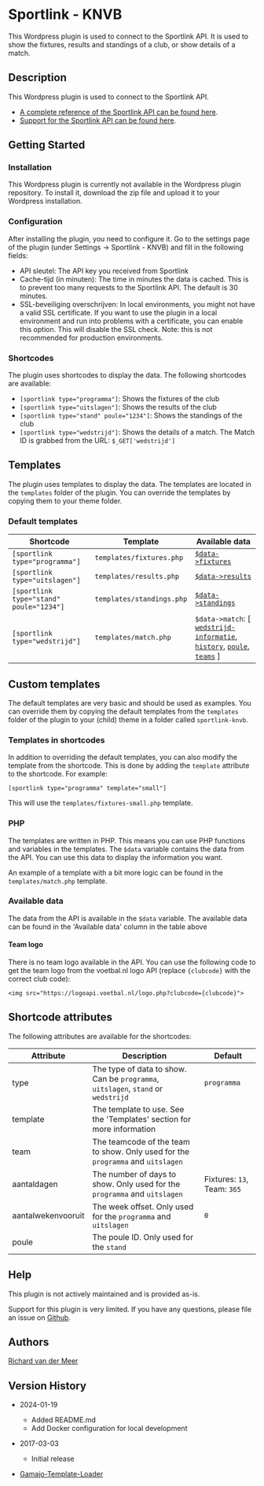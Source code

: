 # Sportlink - KNVB

This Wordpress plugin is used to connect to the Sportlink API. It is used to show the fixtures, results and standings of a club, or show details of a match.

## Description

This Wordpress plugin is used to connect to the Sportlink API.

- [A complete reference of the Sportlink API can be found here](https://dexels.github.io/navajofeeds-json-parser/).
- [Support for the Sportlink API can be found here](https://sportlinkservices.freshdesk.com/nl/support/solutions/9000107516).

## Getting Started

### Installation

This Wordpress plugin is currently not available in the Wordpress plugin repository. To install it, download the zip file and upload it to your Wordpress installation.

### Configuration

After installing the plugin, you need to configure it. Go to the settings page of the plugin (under Settings -> Sportlink - KNVB) and fill in the following fields:

- API sleutel: The API key you received from Sportlink
- Cache-tijd (in minuten): The time in minutes the data is cached. This is to prevent too many requests to the Sportlink API. The default is 30 minutes.
- SSL-beveiliging overschrijven: In local environments, you might not have a valid SSL certificate. If you want to use the plugin in a local environment and run into problems with a certificate, you can enable this option. This will disable the SSL check. Note: this is not recommended for production environments.

### Shortcodes

The plugin uses shortcodes to display the data. The following shortcodes are available:

- `[sportlink type="programma"]`: Shows the fixtures of the club
- `[sportlink type="uitslagen"]`: Shows the results of the club
- `[sportlink type="stand" poule="1234"]`: Shows the standings of the club
- `[sportlink type="wedstrijd"]`: Shows the details of a match. The Match ID is grabbed from the URL: `$_GET['wedstrijd']`

## Templates

The plugin uses templates to display the data. The templates are located in the `templates` folder of the plugin. You can override the templates by copying them to your theme folder.

### Default templates

| Shortcode                               | Template                  | Available data                                                                                                                                                                                                                                                                                                                                                                                     |
| --------------------------------------- | ------------------------- | -------------------------------------------------------------------------------------------------------------------------------------------------------------------------------------------------------------------------------------------------------------------------------------------------------------------------------------------------------------------------------------------------- |
| `[sportlink type="programma"]`          | `templates/fixtures.php`  | [`$data->fixtures`](https://dexels.github.io/navajofeeds-json-parser/article/?programma)                                                                                                                                                                                                                                                                                                           |
| `[sportlink type="uitslagen"]`          | `templates/results.php`   | [`$data->results`](https://dexels.github.io/navajofeeds-json-parser/article/?uitslagen)                                                                                                                                                                                                                                                                                                            |
| `[sportlink type="stand" poule="1234"]` | `templates/standings.php` | [`$data->standings`](https://dexels.github.io/navajofeeds-json-parser/article/?poulestand)                                                                                                                                                                                                                                                                                                         |
| `[sportlink type="wedstrijd"]`          | `templates/match.php`     | `$data->match`: [ [`wedstrijd-informatie`](https://dexels.github.io/navajofeeds-json-parser/article/?wedstrijd-informatie), [`history`](https://dexels.github.io/navajofeeds-json-parser/article/?wedstrijd-historische-resultaten), [`poule`](https://dexels.github.io/navajofeeds-json-parser/article/?poulestand), [`teams`](https://dexels.github.io/navajofeeds-json-parser/article/?teams) ] |

## Custom templates

The default templates are very basic and should be used as examples. You can override them by copying the default templates from the `templates` folder of the plugin to your (child) theme in a folder called `sportlink-knvb`.

### Templates in shortcodes

In addition to overriding the default templates, you can also modify the template from the shortcode. This is done by adding the `template` attribute to the shortcode. For example:

```
[sportlink type="programma" template="small"]
```

This will use the `templates/fixtures-small.php` template.

### PHP

The templates are written in PHP. This means you can use PHP functions and variables in the templates. The `$data` variable contains the data from the API. You can use this data to display the information you want.

An example of a template with a bit more logic can be found in the `templates/match.php` template.

### Available data

The data from the API is available in the `$data` variable. The available data can be found in the 'Available data' column in the table above

#### Team logo

There is no team logo available in the API. You can use the following code to get the team logo from the voetbal.nl logo API (replace `{clubcode}` with the correct club code):

```
<img src="https://logoapi.voetbal.nl/logo.php?clubcode={clubcode}">
```

## Shortcode attributes

The following attributes are available for the shortcodes:

| Attribute          | Description                                                                       | Default                     |
| ------------------ | --------------------------------------------------------------------------------- | --------------------------- |
| type               | The type of data to show. Can be `programma`, `uitslagen`, `stand` or `wedstrijd` | `programma`                 |
| template           | The template to use. See the 'Templates' section for more information             |                             |
| team               | The teamcode of the team to show. Only used for the `programma` and `uitslagen`   |                             |
| aantaldagen        | The number of days to show. Only used for the `programma` and `uitslagen`         | Fixtures: `13`, Team: `365` |
| aantalwekenvooruit | The week offset. Only used for the `programma` and `uitslagen`                    | `0`                         |
| poule              | The poule ID. Only used for the `stand`                                           |                             |

## Help

This plugin is not actively maintained and is provided as-is.

Support for this plugin is very limited. If you have any questions, please file an issue on [Github](https://github.com/RichardVanDerMeer/wordpress-sportlink.club.dataservices/issues).

## Authors

[Richard van der Meer](https://richardvandermeer.nl)

## Version History

- 2024-01-19
  - Added README.md
  - Add Docker configuration for local development

- 2017-03-03
  - Initial release

- [Gamajo-Template-Loader](https://github.com/GaryJones/Gamajo-Template-Loader)
